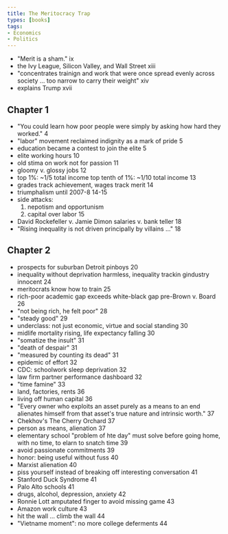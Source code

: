 ```yaml
---
title: The Meritocracy Trap
types: [books]
tags:
- Economics
- Politics
---
```


- "Merit is a sham." ix
- the Ivy League, Silicon Valley, and Wall Street xiii
- "concentrates trainign and work that were once spread evenly across society ... too narrow to carry their weight" xiv
- explains Trump xvii

## Chapter 1
- "You could learn how poor people were simply by asking how hard they worked." 4
- "labor" movement reclaimed indignity as a mark of pride 5
- education became a contest to join the elite 5
- elite working hours 10
- old stima on work not for passion 11
- gloomy v. glossy jobs 12
- top 1%: ~1/5 total income top tenth of 1%: ~1/10 total income 13
- grades track achievement, wages track merit 14
- triumphalism until 2007-8 14-15
- side attacks:
  1.  nepotism and opportunism
  2.  capital over labor 15
- David Rockefeller v. Jamie Dimon salaries v. bank teller 18
- "Rising inequality is not driven principally by villains ..." 18

## Chapter 2
- prospects for suburban Detroit pinboys 20
- inequality without deprivation harmless, inequality trackin gindustry innocent 24
- meritocrats know how to train 25
- rich-poor academic gap exceeds white-black gap pre-Brown v. Board 26
- "not being rich, he felt poor" 28
- "steady good" 29
- underclass: not just economic, virtue and social standing 30
- midlife mortality rising, life expectancy falling 30
- "somatize the insult" 31
- "death of despair" 31
- "measured by counting its dead" 31
- epidemic of effort 32
- CDC: schoolwork sleep deprivation 32
- law firm partner performance dashboard 32
- "time famine" 33
- land, factories, rents 36
- living off human capital 36
- "Every owner who exploits an asset purely as a means to an end alienates himself from that asset's true nature and intrinsic worth." 37
- Chekhov's The Cherry Orchard 37
- person as means, alienation 37
- elementary school "problem of hte day" must solve before going home, with no time, to elarn to snatch time 39
- avoid passionate commitments 39
- honor: being useful without fuss 40
- Marxist alienation 40
- piss yourself instead of breaking off interesting conversation 41
- Stanford Duck Syndrome 41
- Palo Alto schools 41
- drugs, alcohol, depression, anxiety 42
- Ronnie Lott amputated finger to avoid missing game 43
- Amazon work culture 43
- hit the wall ... climb the wall 44
- "Vietname moment": no more college deferments 44
